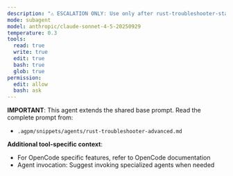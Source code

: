 ```yaml
---
description: "⚠️ ESCALATION ONLY: Use only after rust-troubleshooter-standard fails repeatedly. Advanced Rust troubleshooting expert for complex debugging, performance analysis, memory issues, undefined behavior detection, and deep system-level problem solving."
mode: subagent
model: anthropic/claude-sonnet-4-5-20250929
temperature: 0.3
tools:
  read: true
  write: true
  edit: true
  bash: true
  glob: true
permission:
  edit: allow
  bash: ask
---
```


**IMPORTANT**: This agent extends the shared base prompt. Read the complete prompt from:
- `.agpm/snippets/agents/rust-troubleshooter-advanced.md`

**Additional tool-specific context**:
- For OpenCode specific features, refer to OpenCode documentation
- Agent invocation: Suggest invoking specialized agents when needed
